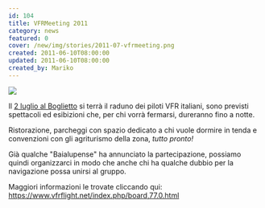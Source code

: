 ```yaml
---
id: 104
title: VFRMeeting 2011
category: news
featured: 0
cover: /new/img/stories/2011-07-vfrmeeting.png
created: 2011-06-10T08:00:00
updated: 2011-06-10T08:00:00
created_by: Mariko
---
```


<img class="float-start mr-3 w-[300px]" src="/new/img/stories/2011-07-vfrmeeting.png"/>

Il <u>2 luglio al Boglietto</u> si terrà il raduno dei piloti VFR italiani, sono previsti spettacoli ed esibizioni che, per chi vorrà fermarsi, dureranno fino a notte.

Ristorazione, parcheggi con spazio dedicato a chi vuole dormire in tenda e convenzioni con gli agriturismo della zona, <em>tutto pronto!</em>

Già qualche "Baialupense" ha annunciato la partecipazione, possiamo quindi organizzarci in modo che anche chi ha qualche dubbio per la navigazione possa unirsi al gruppo.

Maggiori informazioni le trovate cliccando qui: <a href="https://www.vfrflight.net/index.php/board,77.0.html" target="_blank">https://www.vfrflight.net/index.php/board,77.0.html</a>
